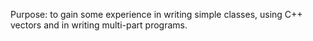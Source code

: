 Purpose: to gain some experience in writing simple classes, using C++ vectors and in writing multi-part programs.
